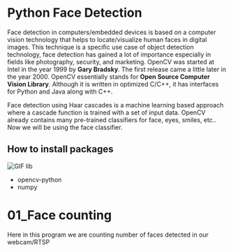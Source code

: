 # Python Face Detection
Face detection in computers/embedded devices is based on a computer vision technology that helps to locate/visualize human faces in digital images. This technique is a specific use case of object detection technology, face detection has gained a lot of importance especially in fields like photography, security, and marketing.
OpenCV was started at Intel in the year 1999 by **Gary Bradsky**. The first release came a little later in the year 2000. OpenCV essentially stands for **Open Source Computer Vision Library**. Although it is written in optimized C/C++, it has interfaces for Python and Java along with C++.

Face detection using Haar cascades is a machine learning based approach where a cascade function is trained with a set of input data. OpenCV already contains many pre-trained classifiers for face, eyes, smiles, etc.. Now we will be using the face classifier. 

## How to install packages

![GIF lib](https://user-images.githubusercontent.com/109785046/210296017-6b7d292d-1852-410d-921d-cbe089e3009e.gif)

- opencv-python
- numpy


# 01_Face counting

Here in this program we are counting number of faces detected in our webcam/RTSP



